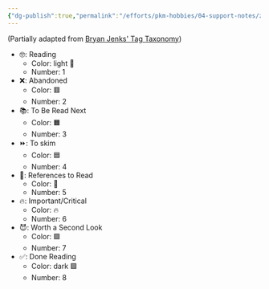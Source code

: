 ```yaml
---
{"dg-publish":true,"permalink":"/efforts/pkm-hobbies/04-support-notes/zotero-tag-taxonomy/","created":"2024-06-27T15:36:54.387+08:00","updated":"2024-09-27T07:36:51.563+08:00"}
---
```


(Partially adapted from [Bryan Jenks' Tag Taxonomy](https://notes.bryanjenks.dev/Z/Tag+Taxonomy))

- 🤓: Reading
	- Color: light 🍈
	- Number: 1
- ❌: Abandoned
	- Color: 🟥
	- Number: 2
- 📚: To Be Read Next
	- Color: 🟧
	- Number: 3
- ⏩: To skim
	- Color: 🟦
	- Number: 4
- 📂: References to Read
	- Color: 🩶
	- Number: 5
- 🔥: Important/Critical
	- Color: 🔥
	- Number: 6
- 😈: Worth a Second Look
	- Color: 🟪  
	- Number: 7
- ✅: Done Reading
	- Color: dark 🟩
	- Number: 8
